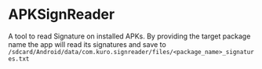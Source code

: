 # APKSignReader
A tool to read Signature on installed APKs. By providing the target package name the app will read its signatures and save to `/sdcard/Android/data/com.kuro.signreader/files/<package_name>_signatures.txt`
